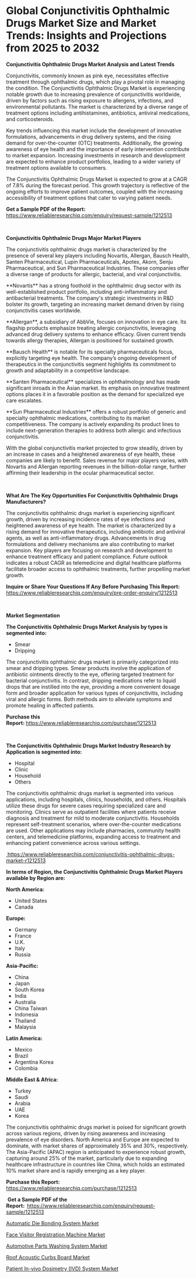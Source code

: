 <p><h1>Global Conjunctivitis Ophthalmic Drugs Market Size and Market Trends: Insights and Projections from 2025 to 2032</h1></p><p><strong>Conjunctivitis Ophthalmic Drugs Market Analysis and Latest Trends</strong></p>
<p><p>Conjunctivitis, commonly known as pink eye, necessitates effective treatment through ophthalmic drugs, which play a pivotal role in managing the condition. The Conjunctivitis Ophthalmic Drugs Market is experiencing notable growth due to increasing prevalence of conjunctivitis worldwide, driven by factors such as rising exposure to allergens, infections, and environmental pollutants. The market is characterized by a diverse range of treatment options including antihistamines, antibiotics, antiviral medications, and corticosteroids.</p><p>Key trends influencing this market include the development of innovative formulations, advancements in drug delivery systems, and the rising demand for over-the-counter (OTC) treatments. Additionally, the growing awareness of eye health and the importance of early intervention contribute to market expansion. Increasing investments in research and development are expected to enhance product portfolios, leading to a wider variety of treatment options available to consumers.</p><p>The Conjunctivitis Ophthalmic Drugs Market is expected to grow at a CAGR of 7.8% during the forecast period. This growth trajectory is reflective of the ongoing efforts to improve patient outcomes, coupled with the increasing accessibility of treatment options that cater to varying patient needs.</p></p>
<p><strong>Get a Sample PDF of the Report:&nbsp;</strong> <a href="https://www.reliableresearchiq.com/enquiry/request-sample/1212513?utm_campaign=1123&utm_medium=2&utm_source=Github&utm_content=ia&utm_term=24032025&utm_id=conjunctivitis-ophthalmic-drugs">https://www.reliableresearchiq.com/enquiry/request-sample/1212513</a></p>
<p>&nbsp;</p>
<p><strong>Conjunctivitis Ophthalmic Drugs Major Market Players</strong></p>
<p><p>The conjunctivitis ophthalmic drugs market is characterized by the presence of several key players including Novartis, Allergan, Bausch Health, Santen Pharmaceutical, Lupin Pharmaceuticals, Apotex, Akorn, Senju Pharmaceutical, and Sun Pharmaceutical Industries. These companies offer a diverse range of products for allergic, bacterial, and viral conjunctivitis.</p><p>**Novartis** has a strong foothold in the ophthalmic drug sector with its well-established product portfolio, including anti-inflammatory and antibacterial treatments. The company's strategic investments in R&D bolster its growth, targeting an increasing market demand driven by rising conjunctivitis cases worldwide.</p><p>**Allergan**, a subsidiary of AbbVie, focuses on innovation in eye care. Its flagship products emphasize treating allergic conjunctivitis, leveraging advanced drug delivery systems to enhance efficacy. Given current trends towards allergy therapies, Allergan is positioned for sustained growth.</p><p>**Bausch Health** is notable for its specialty pharmaceuticals focus, explicitly targeting eye health. The company’s ongoing development of therapeutics in the conjunctivitis segment highlights its commitment to growth and adaptability in a competitive landscape.</p><p>**Santen Pharmaceutical** specializes in ophthalmology and has made significant inroads in the Asian market. Its emphasis on innovative treatment options places it in a favorable position as the demand for specialized eye care escalates.</p><p>**Sun Pharmaceutical Industries** offers a robust portfolio of generic and specialty ophthalmic medications, contributing to its market competitiveness. The company is actively expanding its product lines to include next-generation therapies to address both allergic and infectious conjunctivitis.</p><p>With the global conjunctivitis market projected to grow steadily, driven by an increase in cases and a heightened awareness of eye health, these companies are likely to benefit. Sales revenue for major players varies, with Novartis and Allergan reporting revenues in the billion-dollar range, further affirming their leadership in the ocular pharmaceutical sector.</p></p>
<p>&nbsp;</p>
<p><strong>What Are The Key Opportunities For Conjunctivitis Ophthalmic Drugs Manufacturers?</strong></p>
<p><p>The conjunctivitis ophthalmic drugs market is experiencing significant growth, driven by increasing incidence rates of eye infections and heightened awareness of eye health. The market is characterized by a rising demand for innovative therapeutics, including antibiotic and antiviral agents, as well as anti-inflammatory drugs. Advancements in drug formulations and delivery mechanisms are also contributing to market expansion. Key players are focusing on research and development to enhance treatment efficacy and patient compliance. Future outlook indicates a robust CAGR as telemedicine and digital healthcare platforms facilitate broader access to ophthalmic treatments, further propelling market growth.</p></p>
<p><strong>Inquire or Share Your Questions If Any Before Purchasing This Report:</strong> <a href="https://www.reliableresearchiq.com/enquiry/pre-order-enquiry/1212513?utm_campaign=1123&utm_medium=2&utm_source=Github&utm_content=ia&utm_term=24032025&utm_id=conjunctivitis-ophthalmic-drugs">https://www.reliableresearchiq.com/enquiry/pre-order-enquiry/1212513</a></p>
<p>&nbsp;</p>
<p><strong>Market Segmentation</strong></p>
<p><strong>The Conjunctivitis Ophthalmic Drugs Market Analysis by types is segmented into:</strong></p>
<p><ul><li>Smear</li><li>Dripping</li></ul></p>
<p><p>The conjunctivitis ophthalmic drugs market is primarily categorized into smear and dripping types. Smear products involve the application of antibiotic ointments directly to the eye, offering targeted treatment for bacterial conjunctivitis. In contrast, dripping medications refer to liquid drops that are instilled into the eye, providing a more convenient dosage form and broader application for various types of conjunctivitis, including viral and allergic forms. Both methods aim to alleviate symptoms and promote healing in affected patients.</p></p>
<p><strong>Purchase this Report:&nbsp;</strong><a href="https://www.reliableresearchiq.com/purchase/1212513?utm_campaign=1123&utm_medium=2&utm_source=Github&utm_content=ia&utm_term=24032025&utm_id=conjunctivitis-ophthalmic-drugs">https://www.reliableresearchiq.com/purchase/1212513</a></p>
<p>&nbsp;</p>
<p><strong>The Conjunctivitis Ophthalmic Drugs Market Industry Research by Application is segmented into:</strong></p>
<p><ul><li>Hospital</li><li>Clinic</li><li>Household</li><li>Others</li></ul></p>
<p><p>The conjunctivitis ophthalmic drugs market is segmented into various applications, including hospitals, clinics, households, and others. Hospitals utilize these drugs for severe cases requiring specialized care and monitoring. Clinics serve as outpatient facilities where patients receive diagnosis and treatment for mild to moderate conjunctivitis. Households represent self-treatment scenarios, where over-the-counter medications are used. Other applications may include pharmacies, community health centers, and telemedicine platforms, expanding access to treatment and enhancing patient convenience across various settings.</p></p>
<p><a href="https://www.reliableresearchiq.com/conjunctivitis-ophthalmic-drugs-market-r1212513?utm_campaign=1123&utm_medium=2&utm_source=Github&utm_content=ia&utm_term=24032025&utm_id=conjunctivitis-ophthalmic-drugs">&nbsp;https://www.reliableresearchiq.com/conjunctivitis-ophthalmic-drugs-market-r1212513</a></p>
<p><strong>In terms of Region, the Conjunctivitis Ophthalmic Drugs Market Players available by Region are:</strong></p>
<p>
    <p> <strong> North America: </strong>
        <ul>
            <li>United States</li>
            <li>Canada</li>
        </ul>
        </p> 
    <p> <strong> Europe: </strong>
        <ul>
            <li>Germany</li>
            <li>France</li>
            <li>U.K.</li>
            <li>Italy</li>
            <li>Russia</li>
        </ul>
        </p> 
    <p> <strong> Asia-Pacific: </strong>
        <ul>
            <li>China</li>
            <li>Japan</li>
            <li>South Korea</li>
            <li>India</li>
            <li>Australia</li>
            <li>China Taiwan</li>
            <li>Indonesia</li>
            <li>Thailand</li>
            <li>Malaysia</li>
        </ul>
        </p> 
    <p> <strong> Latin America: </strong>
        <ul>
            <li>Mexico</li>
            <li>Brazil</li>
            <li>Argentina Korea</li>
            <li>Colombia</li>
        </ul>
        </p> 
    <p> <strong> Middle East & Africa: </strong>
        <ul>
            <li>Turkey</li>
            <li>Saudi</li>
            <li>Arabia</li>
            <li>UAE</li>
            <li>Korea</li>
        </ul>
    </p>
    </p>
<p><p>The conjunctivitis ophthalmic drugs market is poised for significant growth across various regions, driven by rising awareness and increasing prevalence of eye disorders. North America and Europe are expected to dominate, with market shares of approximately 35% and 30%, respectively. The Asia-Pacific (APAC) region is anticipated to experience robust growth, capturing around 25% of the market, particularly due to expanding healthcare infrastructure in countries like China, which holds an estimated 10% market share and is rapidly emerging as a key player.</p></p>
<p><strong>Purchase this Report: </strong><a href="https://www.reliableresearchiq.com/purchase/1212513?utm_campaign=1123&utm_medium=2&utm_source=Github&utm_content=ia&utm_term=24032025&utm_id=conjunctivitis-ophthalmic-drugs">https://www.reliableresearchiq.com/purchase/1212513</a></p>
<p>&nbsp;<strong>Get a Sample PDF of the Report:&nbsp;&nbsp;</strong><a href="https://www.reliableresearchiq.com/enquiry/request-sample/1212513?utm_campaign=1123&utm_medium=2&utm_source=Github&utm_content=ia&utm_term=24032025&utm_id=conjunctivitis-ophthalmic-drugs">https://www.reliableresearchiq.com/enquiry/request-sample/1212513</a></p>
<p><strong></strong></p>
<p><p><a href="https://github.com/wakerizaak8g/Market-Research-Report-List-1/blob/main/automatic-die-bonding-system-market.md?utm_campaign=1123&utm_medium=2&utm_source=Github&utm_content=ia&utm_term=24032025&utm_id=conjunctivitis-ophthalmic-drugs">Automatic Die Bonding System Market</a></p><p><a href="https://github.com/pidlisseas/Market-Research-Report-List-1/blob/main/face-visitor-registration-machine-market.md?utm_campaign=1123&utm_medium=2&utm_source=Github&utm_content=ia&utm_term=24032025&utm_id=conjunctivitis-ophthalmic-drugs">Face Visitor Registration Machine Market</a></p><p><a href="https://github.com/kaddahblejc/Market-Research-Report-List-1/blob/main/automotive-parts-washing-system-market.md?utm_campaign=1123&utm_medium=2&utm_source=Github&utm_content=ia&utm_term=24032025&utm_id=conjunctivitis-ophthalmic-drugs">Automotive Parts Washing System Market</a></p><p><a href="https://github.com/chkrselia/Market-Research-Report-List-1/blob/main/roof-acoustic-curbs-board-market.md?utm_campaign=1123&utm_medium=2&utm_source=Github&utm_content=ia&utm_term=24032025&utm_id=conjunctivitis-ophthalmic-drugs">Roof Acoustic Curbs Board Market</a></p><p><a href="https://github.com/iroldilom/Market-Research-Report-List-1/blob/main/patient-in-vivo-dosimetry-ivd-system-market.md?utm_campaign=1123&utm_medium=2&utm_source=Github&utm_content=ia&utm_term=24032025&utm_id=conjunctivitis-ophthalmic-drugs">Patient In-vivo Dosimetry (IVD) System Market</a></p></p>